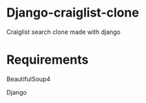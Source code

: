 # Django-craiglist-clone
Craiglist search clone made with django

# Requirements
BeautifulSoup4

Django

